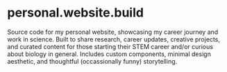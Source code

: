 # personal.website.build
Source code for my personal website, showcasing my career journey and work in science. Built to share research, career updates, creative projects, and curated content for those starting their STEM career and/or curious about biology in general. Includes custom components, minimal design aesthetic, and thoughtful (occassionally funny) storytelling.
